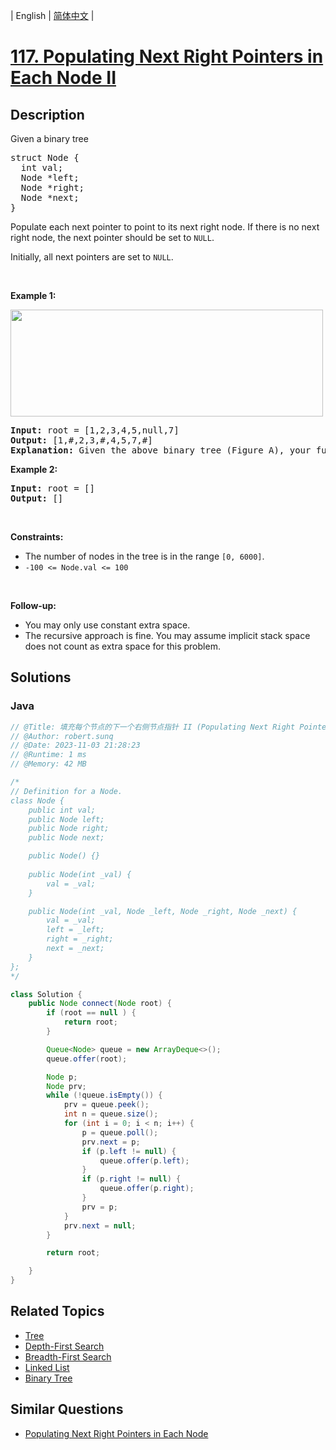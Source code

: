 
| English | [简体中文](README.md) |

# [117. Populating Next Right Pointers in Each Node II](https://leetcode.cn//problems/populating-next-right-pointers-in-each-node-ii/)

## Description

<p>Given a binary tree</p>

<pre>
struct Node {
  int val;
  Node *left;
  Node *right;
  Node *next;
}
</pre>

<p>Populate each next pointer to point to its next right node. If there is no next right node, the next pointer should be set to <code>NULL</code>.</p>

<p>Initially, all next pointers are set to <code>NULL</code>.</p>

<p>&nbsp;</p>
<p><strong class="example">Example 1:</strong></p>
<img alt="" src="https://assets.leetcode.com/uploads/2019/02/15/117_sample.png" style="width: 500px; height: 171px;" />
<pre>
<strong>Input:</strong> root = [1,2,3,4,5,null,7]
<strong>Output:</strong> [1,#,2,3,#,4,5,7,#]
<strong>Explanation: </strong>Given the above binary tree (Figure A), your function should populate each next pointer to point to its next right node, just like in Figure B. The serialized output is in level order as connected by the next pointers, with &#39;#&#39; signifying the end of each level.
</pre>

<p><strong class="example">Example 2:</strong></p>

<pre>
<strong>Input:</strong> root = []
<strong>Output:</strong> []
</pre>

<p>&nbsp;</p>
<p><strong>Constraints:</strong></p>

<ul>
	<li>The number of nodes in the tree is in the range <code>[0, 6000]</code>.</li>
	<li><code>-100 &lt;= Node.val &lt;= 100</code></li>
</ul>

<p>&nbsp;</p>
<p><strong>Follow-up:</strong></p>

<ul>
	<li>You may only use constant extra space.</li>
	<li>The recursive approach is fine. You may assume implicit stack space does not count as extra space for this problem.</li>
</ul>


## Solutions


### Java

```Java
// @Title: 填充每个节点的下一个右侧节点指针 II (Populating Next Right Pointers in Each Node II)
// @Author: robert.sunq
// @Date: 2023-11-03 21:28:23
// @Runtime: 1 ms
// @Memory: 42 MB

/*
// Definition for a Node.
class Node {
    public int val;
    public Node left;
    public Node right;
    public Node next;

    public Node() {}
    
    public Node(int _val) {
        val = _val;
    }

    public Node(int _val, Node _left, Node _right, Node _next) {
        val = _val;
        left = _left;
        right = _right;
        next = _next;
    }
};
*/

class Solution {
    public Node connect(Node root) {
        if (root == null ) {
            return root;
        }

        Queue<Node> queue = new ArrayDeque<>();
        queue.offer(root);

        Node p;
        Node prv;
        while (!queue.isEmpty()) {
            prv = queue.peek();
            int n = queue.size();
            for (int i = 0; i < n; i++) {
                p = queue.poll();
                prv.next = p;
                if (p.left != null) {
                    queue.offer(p.left);
                }
                if (p.right != null) {
                    queue.offer(p.right);
                }
                prv = p;
            }
            prv.next = null;
        }

        return root;

    }
}
```



## Related Topics

- [Tree](https://leetcode.cn//tag/tree)
- [Depth-First Search](https://leetcode.cn//tag/depth-first-search)
- [Breadth-First Search](https://leetcode.cn//tag/breadth-first-search)
- [Linked List](https://leetcode.cn//tag/linked-list)
- [Binary Tree](https://leetcode.cn//tag/binary-tree)

## Similar Questions

- [Populating Next Right Pointers in Each Node](../populating-next-right-pointers-in-each-node/README_EN.md)
